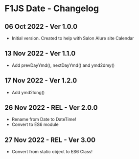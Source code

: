 # F1JS Date - Changelog

## 06 Oct 2022 - Ver 1.0.0
  - Initial version. Created to help with Salon Alure site Calendar

## 13 Nov 2022 - Ver 1.1.0
  - Add prevDayYmd(), nextDayYmd() and ymd2dmy()

## 17 Nov 2022 - Ver 1.2.0
  - Add ymd2long()

## 26 Nov 2022 - REL - Ver 2.0.0
  - Rename from Date to DateTime!
  - Convert to ES6 module

## 27 Nov 2022 - REL - Ver 3.00
  - Convert from static object to ES6 Class!